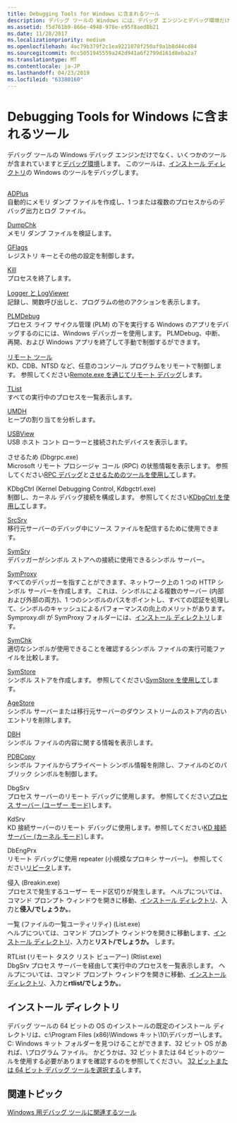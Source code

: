 ```yaml
---
title: Debugging Tools for Windows に含まれるツール
description: デバッグ ツールの Windows には、デバッグ エンジンとデバッグ環境だけでなく、いくつかのツールが含まれています。 このツールはツールを Windows のデバッグのインストール ディレクトリです。
ms.assetid: f5d761b9-866e-4948-978e-e95f8aed8b21
ms.date: 11/28/2017
ms.localizationpriority: medium
ms.openlocfilehash: 4ac79b379f2c1ea9221070f250af9a1b8d44cd84
ms.sourcegitcommit: 0cc5051945559a242d941a6f2799d161d8eba2a7
ms.translationtype: MT
ms.contentlocale: ja-JP
ms.lasthandoff: 04/23/2019
ms.locfileid: "63380160"
---
```

# <a name="tools-included-in-debugging-tools-for-windows"></a>Debugging Tools for Windows に含まれるツール


デバッグ ツールの Windows デバッグ エンジンだけでなく、いくつかのツールが含まれていますと[デバッグ環境](debuggers-in-the-debugging-tools-for-windows-package.md)します。 このツールは、[インストール ディレクトリ](#installation-directories)の Windows のツールをデバッグします。

## <span id="additional_tools_and_utilities"></span><span id="ADDITIONAL_TOOLS_AND_UTILITIES"></span>


<span id="ADPlus"></span><span id="adplus"></span><span id="ADPLUS"></span>[ADPlus](adplus.md)  
自動的にメモリ ダンプ ファイルを作成し、1 つまたは複数のプロセスからのデバッグ出力とログ ファイル。

<span id="DumpChk"></span><span id="dumpchk"></span><span id="DUMPCHK"></span>[DumpChk](dumpchk.md)  
メモリ ダンプ ファイルを検証します。

<span id="GFlags"></span><span id="gflags"></span><span id="GFLAGS"></span>[GFlags](gflags.md)  
レジストリ キーとその他の設定を制御します。

<span id="Kill"></span><span id="kill"></span><span id="KILL"></span>[Kill](kill-tool.md)  
プロセスを終了します。

<span id="Logger_and_LogViewer"></span><span id="logger_and_logviewer"></span><span id="LOGGER_AND_LOGVIEWER"></span>[Logger と LogViewer](logger-and-logviewer.md)  
記録し、関数呼び出しと、プログラムの他のアクションを表示します。

<span id="PLMDebug"></span><span id="plmdebug"></span><span id="PLMDEBUG"></span>[PLMDebug](plmdebug.md)  
プロセス ライフ サイクル管理 (PLM) の下を実行する Windows のアプリをデバッグするのにには、Windows デバッガーを使用します。 PLMDebug、中断、再開、および Windows アプリを終了して手動で制御するができます。

<span id="Remote_Tool"></span><span id="remote_tool"></span><span id="REMOTE_TOOL"></span>[リモート ツール](remote-tool.md)  
KD、CDB、NTSD など、任意のコンソール プログラムをリモートで制御します。 参照してください[Remote.exe を通じてリモート デバッグ](remote-debugging-through-remote-exe.md)します。

<span id="TList"></span><span id="tlist"></span><span id="TLIST"></span>[TList](tlist.md)  
すべての実行中のプロセスを一覧表示します。

<span id="UMDH"></span><span id="umdh"></span>[UMDH](umdh.md)  
ヒープの割り当てを分析します。

<span id="USBView"></span><span id="usbview"></span><span id="USBVIEW"></span>[USBView](usbview.md)  
USB ホスト コント ローラーと接続されたデバイスを表示します。

<span id="dbgrpc___dbgrpc.exe_"></span><span id="DBGRPC___DBGRPC.EXE_"></span>させるため (Dbgrpc.exe)  
Microsoft リモート プロシージャ コール (RPC) の状態情報を表示します。 参照してください[RPC デバッグ](rpc-debugging.md)と[させるためのツールを使用して](using-the-dbgrpc-tool.md)します。

<span id="kdbgctrl___kernel_debugging_control__kdbgctrl.exe_"></span><span id="KDBGCTRL___KERNEL_DEBUGGING_CONTROL__KDBGCTRL.EXE_"></span>KDbgCtrl (Kernel Debugging Control, Kdbgctrl.exe)  
制御し、カーネル デバッグ接続を構成します。 参照してください[KDbgCtrl を使用して](using-kdbgctrl.md)します。

<span id="SrcSrv"></span><span id="srcsrv"></span><span id="SRCSRV"></span>[SrcSrv](srcsrv.md)  
移行元サーバーのデバッグ中にソース ファイルを配信するために使用できます。

<span id="SymSrv"></span><span id="symsrv"></span><span id="SYMSRV"></span>[SymSrv](symsrv.md)  
デバッガーがシンボル ストアへの接続に使用できるシンボル サーバー。

<span id="SymProxy"></span><span id="symproxy"></span><span id="SYMPROXY"></span>[SymProxy](symproxy.md)  
すべてのデバッガーを指すことができます、ネットワーク上の 1 つの HTTP シンボル サーバーを作成します。 これは、シンボルによる複数のサーバー (内部および外部の両方)、1 つのシンボルのパスをポイントし、すべての認証を処理して、シンボルのキャッシュによるパフォーマンスの向上のメリットがあります。 Symproxy.dll が SymProxy フォルダーには、[インストール ディレクトリ](#installation-directories)します。

<span id="SymChk"></span><span id="symchk"></span><span id="SYMCHK"></span>[SymChk](symchk.md)  
適切なシンボルが使用できることを確認するシンボル ファイルの実行可能ファイルを比較します。

<span id="SymStore"></span><span id="symstore"></span><span id="SYMSTORE"></span>[SymStore](symstore.md)  
シンボル ストアを作成します。 参照してください[SymStore を使用して](symstore.md)します。

<span id="AgeStore"></span><span id="agestore"></span><span id="AGESTORE"></span>[AgeStore](agestore.md)  
シンボル サーバーまたは移行元サーバーのダウン ストリームのストア内の古いエントリを削除します。

<span id="DBH"></span><span id="dbh"></span>[DBH](dbh.md)  
シンボル ファイルの内容に関する情報を表示します。

<span id="PDBCopy"></span><span id="pdbcopy"></span><span id="PDBCOPY"></span>[PDBCopy](pdbcopy.md)  
シンボル ファイルからプライベート シンボル情報を削除し、ファイルのどのパブリック シンボルを制御します。

<span id="DbgSrv__"></span><span id="dbgsrv__"></span><span id="DBGSRV__"></span>DbgSrv   
プロセス サーバーのリモート デバッグに使用します。 参照してください[プロセス サーバー (ユーザー モード)](process-servers--user-mode-.md)します。

<span id="KdSrv"></span><span id="kdsrv"></span><span id="KDSRV"></span>KdSrv  
KD 接続サーバーのリモート デバッグに使用します。参照してください[KD 接続サーバー (カーネル モード)](kd-connection-servers--kernel-mode-.md)します。

<span id="DbEngPrx"></span><span id="dbengprx"></span><span id="DBENGPRX"></span>DbEngPrx  
リモート デバッグに使用 repeater (小規模なプロキシ サーバー)。 参照してください[リピータ](repeaters.md)します。

<span id="breakin___breakin.exe_"></span><span id="BREAKIN___BREAKIN.EXE_"></span>侵入 (Breakin.exe)  
プロセスで発生するユーザー モード区切りが発生します。 ヘルプについては、コマンド プロンプト ウィンドウを開きに移動、[インストール ディレクトリ](#installation-directories)、入力と**侵入/でしょうか。**。

<span id="list___file_list_utility___list.exe_"></span><span id="LIST___FILE_LIST_UTILITY___LIST.EXE_"></span>一覧 (ファイルの一覧ユーティリティ) (List.exe)  
ヘルプについては、コマンド プロンプト ウィンドウを開きに移動します、[インストール ディレクトリ](#installation-directories)、入力と**リスト/でしょうか。** します。

<span id="rtlist___remote_task_list_viewer___rtlist.exe_"></span><span id="RTLIST___REMOTE_TASK_LIST_VIEWER___RTLIST.EXE_"></span>RTList (リモート タスク リスト ビューアー) (Rtlist.exe)  
DbgSrv プロセス サーバーを経由して実行中のプロセスを一覧表示します。 ヘルプについては、コマンド プロンプト ウィンドウを開きに移動、[インストール ディレクトリ](#installation-directories)、入力と**rtlist/でしょうか。**。

## <a name="span-idinstallation-directoriesspanspan-idinstallation-directoriesspaninstallation-directory"></a><span id="installation-directories"></span><span id="INSTALLATION-DIRECTORIES"></span>インストール ディレクトリ


デバッグ ツールの 64 ビットの OS のインストールの既定のインストール ディレクトリは、c:\\Program Files (x86)\\Windows キット\\10\\デバッガー\\します。 C: Windows キット フォルダーを見つけることができます、32 ビット OS があれば、\\プログラム ファイル。 かどうかは、32 ビットまたは 64 ビットのツールを使用する必要がありますを確認するのを参照してください。 [32 ビットまたは 64 ビット デバッグ ツールを選択する](choosing-a-32-bit-or-64-bit-debugger-package.md)します。

## <a name="span-idrelatedtopicsspanrelated-topics"></a><span id="related_topics"></span>関連トピック


[Windows 用デバッグ ツールに関連するツール](tools-related-to-debugging-tools-for-windows.md)

 

 







